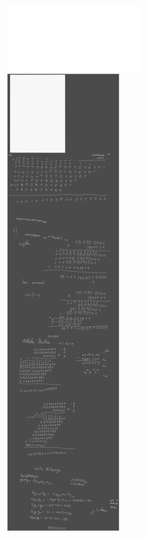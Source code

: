 ![](/Notatki/Semestr%203/Architektura%20komputerów%201/Ćwiczenia/Ćwiczenia%203/lista3.pdf)
![](/Notatki/Semestr%203/Architektura%20komputerów%201/Ćwiczenia/Ćwiczenia%203/Drawing%202023-10-30%2013.12.27.excalidraw.svg)